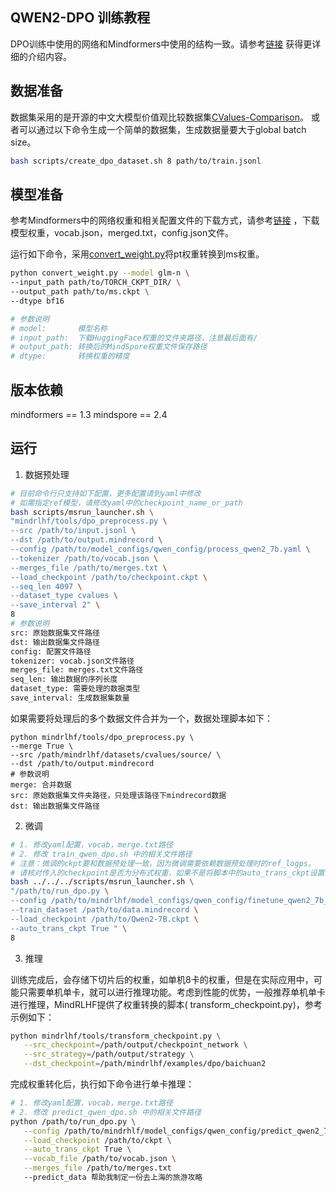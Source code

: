 ## QWEN2-DPO 训练教程

DPO训练中使用的网络和Mindformers中使用的结构一致。请参考[链接](https://gitee.com/mindspore/mindformers/blob/dev/research/qwen2/qwen2.md)
获得更详细的介绍内容。

## 数据准备

数据集采用的是开源的中文大模型价值观比较数据集[CValues-Comparison](https://github.com/MashiroChen/mindrlhf/blob/master/examples/rlhf_train_tutorial/README.md)。
或者可以通过以下命令生成一个简单的数据集，生成数据量要大于global batch size。

```sh
bash scripts/create_dpo_dataset.sh 8 path/to/train.jsonl
```

## 模型准备

参考Mindformers中的网络权重和相关配置文件的下载方式，请参考[链接](https://gitee.com/mindspore/mindformers/blob/dev/research/qwen2/qwen2.md)
，下载模型权重，vocab.json，merged.txt，config.json文件。

运行如下命令，采用[convert_weight.py](https://gitee.com/mindspore/mindformers/blob/r1.2.0/convert_weight.py)将pt权重转换到ms权重。

```sh
python convert_weight.py --model glm-n \
--input_path path/to/TORCH_CKPT_DIR/ \
--output_path path/to/ms.ckpt \
--dtype bf16

# 参数说明
# model:       模型名称
# input_path:  下载HuggingFace权重的文件夹路径，注意最后面有/
# output_path: 转换后的MindSpore权重文件保存路径
# dtype:       转换权重的精度
```

## 版本依赖

mindformers == 1.3
mindspore == 2.4

## 运行

1. 数据预处理

```sh
# 目前命令行只支持如下配置，更多配置请到yaml中修改
# 如需指定ref模型，请修改yaml中的checkpoint_name_or_path
bash scripts/msrun_launcher.sh \
"mindrlhf/tools/dpo_preprocess.py \
--src /path/to/input.jsonl \
--dst /path/to/output.mindrecord \
--config /path/to/model_configs/qwen_config/process_qwen2_7b.yaml \
--tokenizer /path/to/vocab.json \
--merges_file /path/to/merges.txt \
--load_checkpoint /path/to/checkpoint.ckpt \
--seq_len 4097 \
--dataset_type cvalues \
--save_interval 2" \
8
# 参数说明
src: 原始数据集文件路径
dst: 输出数据集文件路径
config: 配置文件路径
tokenizer: vocab.json文件路径
merges_file: merges.txt文件路径
seq_len: 输出数据的序列长度
dataset_type: 需要处理的数据类型
save_interval: 生成数据集数量
```

如果需要将处理后的多个数据文件合并为一个，数据处理脚本如下：

```Shell
python mindrlhf/tools/dpo_preprocess.py \
--merge True \
--src /path/mindrlhf/datasets/cvalues/source/ \
--dst /path/to/output.mindrecord
# 参数说明
merge: 合并数据
src: 原始数据集文件夹路径，只处理该路径下mindrecord数据
dst: 输出数据集文件路径
```

2. 微调

```sh
# 1. 修改yaml配置，vocab，merge.txt路径
# 2. 修改 train_qwen_dpo.sh 中的相关文件路径
# 注意：微调的ckpt要和数据预处理一致，因为微调需要依赖数据预处理时的ref_logps。
# 请核对传入的checkpoint是否为分布式权重，如果不是将脚本中的auto_trans_ckpt设置为true，自动转换成分布式权重
bash ../../../scripts/msrun_launcher.sh \
"/path/to/run_dpo.py \
--config /path/to/mindrlhf/model_configs/qwen_config/finetune_qwen2_7b_dpo.yaml \
--train_dataset /path/to/data.mindrecord \
--load_checkpoint /path/to/Qwen2-7B.ckpt \
--auto_trans_ckpt True " \
8
```

3. 推理

训练完成后，会存储下切片后的权重，如单机8卡的权重，但是在实际应用中，可能只需要单机单卡，就可以进行推理功能。考虑到性能的优势，一般推荐单机单卡进行推理，MindRLHF提供了权重转换的脚本(
transform_checkpoint.py)，参考示例如下：

```sh
python mindrlhf/tools/transform_checkpoint.py \
   --src_checkpoint=/path/output/checkpoint_network \
   --src_strategy=/path/output/strategy \
   --dst_checkpoint=/path/mindrlhf/examples/dpo/baichuan2
```

完成权重转化后，执行如下命令进行单卡推理：

```sh
# 1. 修改yaml配置，vocab，merge.txt路径
# 2. 修改 predict_qwen_dpo.sh 中的相关文件路径
python /path/to/run_dpo.py \
   --config /path/to/mindrhlf/model_configs/qwen_config/predict_qwen2_7b.yaml \
   --load_checkpoint /path/to/ckpt \
   --auto_trans_ckpt True \
   --vocab_file /path/to/vocab.json \
   --merges_file /path/to/merges.txt
   --predict_data 帮助我制定一份去上海的旅游攻略
```
